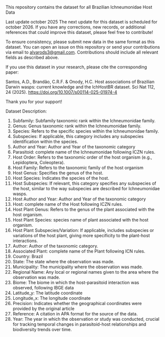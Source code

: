 This repository contains the dataset for all Brazilian Ichneumonidae Host Data

Last update october 2025
The next update for this dataset is scheduled for october 2026. If you have any corrections, new records, or additional references that could improve this dataset, please feel free to contribute!

To ensure consistency, please submit new data in the same format as this dataset. You can open an issue on this repository or send your contributions via email to alvarods3@gmail.com. Contributions should include all relevant fields as described above.

If you use this dataset in your research, please cite the corresponding paper:

Santos, A.D., Brandão, C.R.F. & Onody, H.C. Host associations of Brazilian Darwin wasps: current knowledge and the IchHostBR dataset. Sci Nat 112, 24 (2025). https://doi.org/10.1007/s00114-025-01974-4

Thank you for your support!

Dataset Description:
1. Subfamily: Subfamily taxonomic rank within the Ichneumonidae family.
2. Genus: Genus taxonomic rank within the Ichneumonidae family.
3. Species: Refers to the specific species within the Ichneumonidae family.
4. Subspecies: If applicable, this category includes any subspecies identification within the species.
5. Author and Year: Author and Year of the taxonomic category
6. Parasitoid: complete name of the Ichneumonidae following ICZN rules.
7. Host Order: Refers to the taxonomic order of the host organism (e.g., Lepidoptera, Coleoptera).
8. Host Family: Refers to the taxonomic family of the host organism
 9. Host Genus: Specifies the genus of the host.
10. Host Species: Indicates the species of the host.
11. Host Subspecies: If relevant, this category specifies any subspecies of the host, similar to the way subspecies are described for Ichneumonidae wasps.
12. Host Author and Year: Author and Year of the taxonomic category 
13. Host: complete name of the Host following ICZN rules.
14. Host Plant Genus: Refers to the genus of the plant associated with the host organism.
15. Host Plant Species: species name of plant associated with the host organism.
16. Host Plant Subspecies/Variation: If applicable, includes subspecies or variations of the host plant, giving more specificity to the plant-host interactions.
17. Author: Author of the taxonomic category.
18. Associated Plant: complete name of the Plant following ICN rules.
19. Country: Brazil
20. State: The state where the observation was made.
21. Municipality: The municipality where the observation was made.
22. Regional Name: Any local or regional names given to the area where the observation was made.
23. Biome: The biome in which the host-parasitoid interaction was observed, following IBGE data
24. Latitude_y: The latitude coordinate 
25. Longitude_x: The longitude coordinate 
26. Precision: Indicates whether the geographical coordinates were provided by the original article
27. Reference: A citation in APA format for the source of the data.
28. Year: The year in which the observation or study was conducted, crucial for tracking temporal changes in parasitoid-host relationships and biodiversity trends over time.

